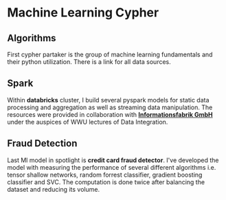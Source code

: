 # Machine Learning Cypher

## Algorithms
First cypher partaker is the group of machine learning fundamentals and their python utilization. There is a link for all data sources.

## Spark
Within **databricks** cluster, I build several pyspark models for static data processing and aggregation as well as streaming data manipulation. The resources were provided in collaboration with [**Informationsfabrik GmbH**](https://www.informationsfabrik.com/) under the auspices of WWU lectures of Data Integration.

## Fraud Detection
Last Ml model in spotlight is **credit card fraud detector**. I've developed the model with measuring the performance of several different algorithms i.e. tensor shallow networks, random forrest classifier, gradient boosting classifier and SVC. The computation is done twice after balancing the dataset and reducing its volume.
